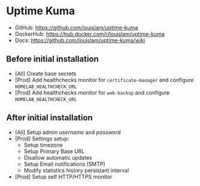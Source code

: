 # Uptime Kuma

- GitHub: <https://github.com/louislam/uptime-kuma>
- DockerHub: <https://hub.docker.com/r/louislam/uptime-kuma>
- Docs: <https://github.com/louislam/uptime-kuma/wiki>

## Before initial installation

- \[All\] Create base secrets
- \[Prod\] Add healthchecks monitor for `certificate-manager` and configure `HOMELAB_HEALTHCHECK_URL`
- \[Prod\] Add healthchecks monitor for `web-backup` and configure `HOMELAB_HEALTHCHECK_URL`

## After initial installation

- \[All\] Setup admin _username_ and _password_
- \[Prod\] Settings setup:
    - Setup timezone
    - Setup Primary Base URL
    - Disallow automatic updates
    - Setup Email notifications (SMTP)
    - Modify statistics history persistant interval
- \[Prod\] Setup self HTTP/HTTPS monitor
